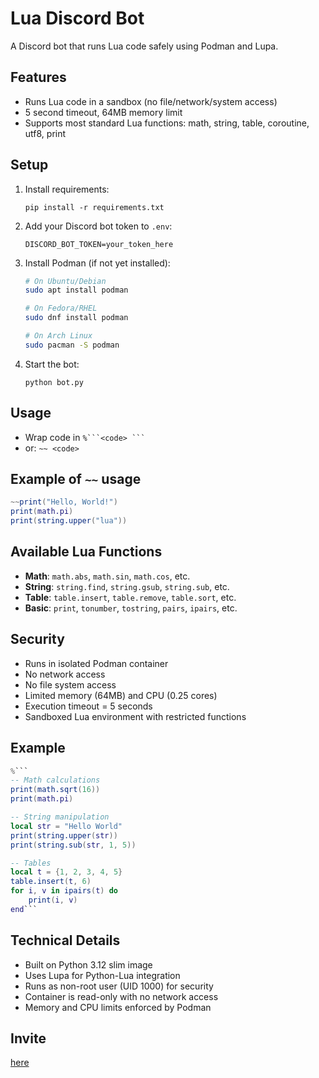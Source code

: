 # Lua Discord Bot

A Discord bot that runs Lua code safely using Podman and Lupa.

## Features

- Runs Lua code in a sandbox (no file/network/system access)
- 5 second timeout, 64MB memory limit
- Supports most standard Lua functions: math, string, table, coroutine, utf8, print

## Setup

1. Install requirements:
   ```
   pip install -r requirements.txt
   ```
2. Add your Discord bot token to `.env`:
   ```
   DISCORD_BOT_TOKEN=your_token_here
   ```
3. Install Podman (if not yet installed):
   ```bash
   # On Ubuntu/Debian
   sudo apt install podman
   
   # On Fedora/RHEL
   sudo dnf install podman
   
   # On Arch Linux
   sudo pacman -S podman
   ```

4. Start the bot:
   ```
   python bot.py
   ```

## Usage

- Wrap code in  ` %```<code> ``` `
- or: `~~ <code>`

## Example of `~~` usage

```lua
~~print("Hello, World!")
print(math.pi)
print(string.upper("lua"))
```

## Available Lua Functions

- **Math**: `math.abs`, `math.sin`, `math.cos`, etc.
- **String**: `string.find`, `string.gsub`, `string.sub`, etc.
- **Table**: `table.insert`, `table.remove`, `table.sort`, etc.
- **Basic**: `print`, `tonumber`, `tostring`, `pairs`, `ipairs`, etc.

## Security

- Runs in isolated Podman container
- No network access
- No file system access
- Limited memory (64MB) and CPU (0.25 cores)
- Execution timeout = 5 seconds
- Sandboxed Lua environment with restricted functions

## Example

```lua
%```
-- Math calculations
print(math.sqrt(16))
print(math.pi)

-- String manipulation
local str = "Hello World"
print(string.upper(str))
print(string.sub(str, 1, 5))

-- Tables
local t = {1, 2, 3, 4, 5}
table.insert(t, 6)
for i, v in ipairs(t) do
    print(i, v)
end```
```

## Technical Details

- Built on Python 3.12 slim image
- Uses Lupa for Python-Lua integration
- Runs as non-root user (UID 1000) for security
- Container is read-only with no network access
- Memory and CPU limits enforced by Podman

## Invite
[here](https://discord.com/oauth2/authorize?client_id=1394401891538046976&permissions=551903422528&integration_type=0&scope=bot)
